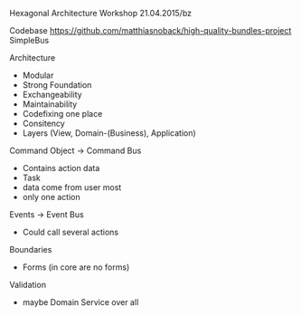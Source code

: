 Hexagonal Architecture Workshop 21.04.2015/bz


Codebase
https://github.com/matthiasnoback/high-quality-bundles-project
SimpleBus

Architecture
- Modular
- Strong Foundation
- Exchangeability
- Maintainability
- Codefixing one place
- Consitency
- Layers (View, Domain-(Business), Application)


Command Object -> Command Bus
- Contains action data
- Task
- data come from user most
- only one action


Events -> Event Bus
- Could call several actions




Boundaries
- Forms (in core are no forms)


Validation
- maybe Domain Service over all

